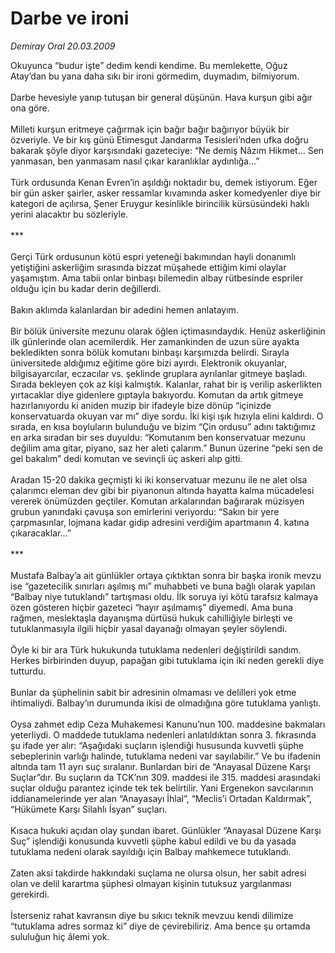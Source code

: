 # Darbe ve ironi

*Demiray Oral 20.03.2009*

<div class="taraf_structure_2col_1zq">
<div class="margen_n">



 <p>Okuyunca “budur işte” dedim kendi kendime. Bu memlekette, Oğuz Atay’dan bu yana daha sıkı bir ironi görmedim, duymadım, bilmiyorum.<br/><br/>Darbe hevesiyle yanıp tutuşan bir general düşünün. Hava kurşun gibi ağır ona göre. <br/><br/>Milleti kurşun eritmeye çağırmak için bağır bağır bağırıyor büyük bir özveriyle. Ve bir kış günü Etimesgut Jandarma Tesisleri’nden ufka doğru bakarak şöyle diyor karşısındaki gazeteciye: “Ne demiş Nâzım Hikmet... Sen yanmasan, ben yanmasam nasıl çıkar karanlıklar aydınlığa...” <br/><br/>Türk ordusunda Kenan Evren’in aşıldığı noktadır bu, demek istiyorum. Eğer bir gün asker şairler, asker ressamlar kıvamında asker komedyenler diye bir kategori de açılırsa, Şener Eruygur kesinlikle birincilik kürsüsündeki haklı yerini alacaktır bu sözleriyle. <br/><br/>*** <br/><br/>Gerçi Türk ordusunun kötü espri yeteneği bakımından hayli donanımlı yetiştiğini askerliğim sırasında bizzat müşahede ettiğim kimi olaylar yaşamıştım. Ama tabii onlar binbaşı bilemedin albay rütbesinde espriler olduğu için bu kadar derin değillerdi. <br/><br/>Bakın aklımda kalanlardan bir adedini hemen anlatayım. <br/><br/>Bir bölük üniversite mezunu olarak öğlen içtimasındaydık. Henüz askerliğinin ilk günlerinde olan acemilerdik. Her zamankinden de uzun süre ayakta bekledikten sonra bölük komutanı binbaşı karşımızda belirdi. Sırayla üniversitede aldığımız eğitime göre bizi ayırdı. Elektronik okuyanlar, bilgisayarcılar, eczacılar vs. şeklinde gruplara ayrılanlar gitmeye başladı. Sırada bekleyen çok az kişi kalmıştık. Kalanlar, rahat bir iş verilip askerlikten yırtacaklar diye gidenlere gıptayla bakıyordu. Komutan da artık gitmeye hazırlanıyordu ki aniden muzip bir ifadeyle bize dönüp “içinizde konservatuarda okuyan var mı” diye sordu. İki kişi ışık hızıyla elini kaldırdı. O sırada, en kısa boyluların bulunduğu ve bizim “Çin ordusu” adını taktığımız en arka sıradan bir ses duyuldu: “Komutanım ben konservatuar mezunu değilim ama gitar, piyano, saz her aleti çalarım.” Bunun üzerine “peki sen de gel bakalım” dedi komutan ve sevinçli üç askeri alıp gitti. <br/><br/>Aradan 15-20 dakika geçmişti ki iki konservatuar mezunu ile ne alet olsa çalarımcı eleman dev gibi bir piyanonun altında hayatta kalma mücadelesi vererek önümüzden geçtiler. Komutan arkalarından bağırarak müzisyen grubun yanındaki çavuşa son emirlerini veriyordu: “Sakın bir yere çarpmasınlar, lojmana kadar gidip adresini verdiğim apartmanın 4. katına çıkaracaklar...” <br/><br/>*** <br/><br/>Mustafa Balbay’a ait günlükler ortaya çıktıktan sonra bir başka ironik mevzu ise “gazetecilik sınırları aşılmış mı” muhabbeti ve buna bağlı olarak yapılan “Balbay niye tutuklandı” tartışması oldu. İlk soruya iyi kötü tarafsız kalmaya özen gösteren hiçbir gazeteci “hayır aşılmamış” diyemedi. Ama buna rağmen, meslektaşla dayanışma dürtüsü hukuk cahilliğiyle birleşti ve tutuklanmasıyla ilgili hiçbir yasal dayanağı olmayan şeyler söylendi. <br/><br/>Öyle ki bir ara Türk hukukunda tutuklama nedenleri değiştirildi sandım. Herkes birbirinden duyup, papağan gibi tutuklama için iki neden gerekli diye tutturdu. <br/><br/>Bunlar da şüphelinin sabit bir adresinin olmaması ve delilleri yok etme ihtimaliydi. Balbay’ın durumunda ikisi de olmadığına göre tutuklama yanlıştı. <br/><br/>Oysa zahmet edip Ceza Muhakemesi Kanunu’nun 100. maddesine bakmaları yeterliydi. O maddede tutuklama nedenleri anlatıldıktan sonra 3. fıkrasında şu ifade yer alır: “Aşağıdaki suçların işlendiği hususunda kuvvetli şüphe sebeplerinin varlığı halinde, tutuklama nedeni var sayılabilir.” Ve bu ifadenin altında tam 11 ayrı suç sıralanır. Bunlardan biri de “Anayasal Düzene Karşı Suçlar”dır. Bu suçların da TCK’nın 309. maddesi ile 315. maddesi arasındaki suçlar olduğu parantez içinde tek tek belirtilir. Yani Ergenekon savcılarının iddianamelerinde yer alan “Anayasayı İhlal”, “Meclis’i Ortadan Kaldırmak”, “Hükümete Karşı Silahlı İsyan” suçları. <br/><br/>Kısaca hukuki açıdan olay şundan ibaret. Günlükler “Anayasal Düzene Karşı Suç” işlendiği konusunda kuvvetli şüphe kabul edildi ve bu da yasada tutuklama nedeni olarak sayıldığı için Balbay mahkemece tutuklandı. <br/><br/>Zaten aksi takdirde hakkındaki suçlama ne olursa olsun, her sabit adresi olan ve delil karartma şüphesi olmayan kişinin tutuksuz yargılanması gerekirdi. <br/><br/>İsterseniz rahat kavransın diye bu sıkıcı teknik mevzuu kendi dilimize “tutuklama adres sormaz ki” diye de çevirebiliriz. Ama bence şu ortamda sululuğun hiç âlemi yok.</p>

<br/>


<div id="taraf_not">
</div>

</div>


</div>
